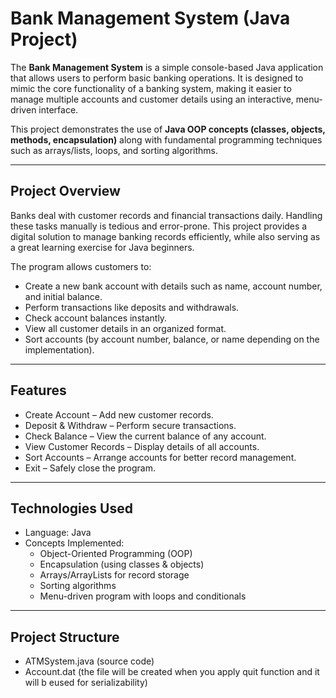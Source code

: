 # Bank Management System (Java Project)

The **Bank Management System** is a simple console-based Java application that allows users to perform basic banking operations. It is designed to mimic the core functionality of a banking system, making it easier to manage multiple accounts and customer details using an interactive, menu-driven interface.  

This project demonstrates the use of **Java OOP concepts (classes, objects, methods, encapsulation)** along with fundamental programming techniques such as arrays/lists, loops, and sorting algorithms.  

---

## Project Overview
Banks deal with customer records and financial transactions daily. Handling these tasks manually is tedious and error-prone. This project provides a digital solution to manage banking records efficiently, while also serving as a great learning exercise for Java beginners.  

The program allows customers to:  
- Create a new bank account with details such as name, account number, and initial balance.  
- Perform transactions like deposits and withdrawals.  
- Check account balances instantly.  
- View all customer details in an organized format.  
- Sort accounts (by account number, balance, or name depending on the implementation).  

---

## Features
- Create Account – Add new customer records.  
- Deposit & Withdraw – Perform secure transactions.  
- Check Balance – View the current balance of any account.  
- View Customer Records – Display details of all accounts.  
- Sort Accounts – Arrange accounts for better record management.  
- Exit – Safely close the program.  

---

## Technologies Used
- Language: Java  
- Concepts Implemented:  
  - Object-Oriented Programming (OOP)  
  - Encapsulation (using classes & objects)  
  - Arrays/ArrayLists for record storage  
  - Sorting algorithms  
  - Menu-driven program with loops and conditionals  

---

## Project Structure
- ATMSystem.java (source code)
- Account.dat (the file will be created when you apply quit function and it will b eused for serializability)

